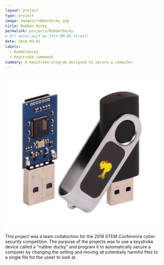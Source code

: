```yaml
---
layout: project
type: project
image: images/rubberducky.jpg
title: Rubber Ducky
permalink: projects/RubberDucky
# All dates must be YYYY-MM-DD format!
date: 2018-05-01
labels:
  - Rubberducky
  - Keystroke commands
summary: A keystroke program designed to secure a computer
---
```


<img class="ui medium right floated rounded image" src="../images/rubberducky.jpg">

This project was a team collabortion for the 2018 STEM Conference cyber security competition. The purpose of the projects was to use a keystroke device called a "rubber ducky" and program it to automatically secure a computer by changing the setting and moving all potentially harmful files to a single file for the useer to look at.
